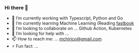 ### Hi there 👋


- 🔭 I’m currently working with Typescript, Python and Go
- 🌱 I’m currently learning Machine Learning (Reading [fastbook](https://github.com/fastai/fastbook)
- 👯 I’m looking to collaborate on ... Github Action, Kubernetes
- 🤔 I’m looking for help with ...
- 📫 How to reach me: ... mchirico@gmail.com
- ⚡ Fun fact: ...

<!--
**mchirico/mchirico** is a ✨ _special_ ✨ repository because its `README.md` (this file) appears on your GitHub profile.

Here are some ideas to get you started:

- 🔭 I’m currently working on ...
- 🌱 I’m currently learning ...
- 👯 I’m looking to collaborate on ...
- 🤔 I’m looking for help with ...
- 💬 Ask me about ...
- 📫 How to reach me: ...
- 😄 Pronouns: ...
- ⚡ Fun fact: ...
-->
